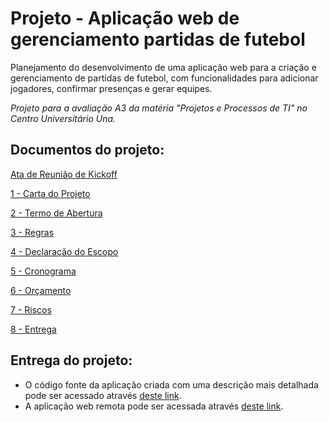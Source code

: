 # Projeto - Aplicação web de gerenciamento partidas de futebol
Planejamento do desenvolvimento de uma aplicação web para a criação e gerenciamento de partidas de futebol, com funcionalidades para adicionar jogadores, confirmar presenças e gerar equipes.

<i>Projeto para a avaliação A3 da matéria "Projetos e Processos de TI" no Centro Universitário Una.</i>

## Documentos do projeto:
[Ata de Reunião de Kickoff](000%20-%20Ata%20de%20Reunião%20de%20Kickoff.pdf)

[1 - Carta do Projeto](001%20-%20Carta%20do%20Projeto.pdf)

[2 - Termo de Abertura](002%20-%20Termo%20de%20Abertura%20do%20Projeto.pdf)

[3 - Regras](003%20-%20Regras%20do%20Projeto.pdf)

[4 - Declaração do Escopo](004%20-%20Declaração%20do%20Escopo%20do%20Projeto.pdf)

[5 - Cronograma](005%20-%20Cronograma%20do%20Projeto.pdf)

[6 - Orçamento](006%20-%20Orçamento%20do%20Projeto.pdf)

[7 - Riscos](007%20-%20Riscos%20do%20Projeto.pdf)

[8 - Entrega](008%20-%20Entrega%20do%20Projeto.pdf)

## Entrega do projeto:
- O código fonte da aplicação criada com uma descrição mais detalhada pode ser acessado através [deste link](https://github.com/LaraAyrolla/Soccer-Games).
- A aplicação web remota pode ser acessada através [deste link](http://168.138.152.94:8000/).
